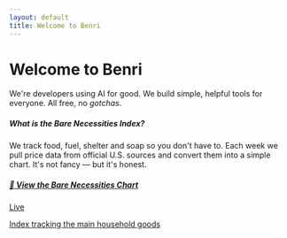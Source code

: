 ```yaml
---
layout: default
title: Welcome to Benri
---
```


<div class="text-center my-5">
  <h1 class="display-4 fw-bold">Welcome to Benri</h1>
  <p class="lead text-muted">We're developers using AI for good. We build simple, helpful tools for everyone. All free, no <i>gotchas</i>.</p>
</div>

<div class="card shadow-sm mb-4">
  <div class="card-body">
    <h5 class="card-title">What is the Bare Necessities Index?</h5>
    <p class="card-text">We track food, fuel, shelter and soap so you don't have to. Each week we pull price data from official U.S. sources and convert them into a simple chart. It's not fancy — but it's honest.</p>
  </div>
</div>

<div class="list-group">
  <a href="/benri/bare.html" class="list-group-item list-group-item-action">
    <div class="d-flex w-100 justify-content-between">
      <h5 class="mb-1">🧺 View the Bare Necessities Chart</h5>
      <span class="badge bg-primary rounded-pill">Live</span>
    </div>
    <p class="mb-1 text-muted">Index tracking the main household goods</p>
  </a>
</div>
